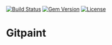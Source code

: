 [![Build Status](http://img.shields.io/travis/pikesley/gitpaint.svg?style=flat-square)](https://travis-ci.org/pikesley/gitpaint)
[![Gem Version](http://img.shields.io/gem/v/gitpaint.svg?style=flat-square)](https://rubygems.org/gems/gitpaint)
[![License](http://img.shields.io/:license-mit-blue.svg?style=flat-square)](http://pikesley.mit-license.org)

# Gitpaint
